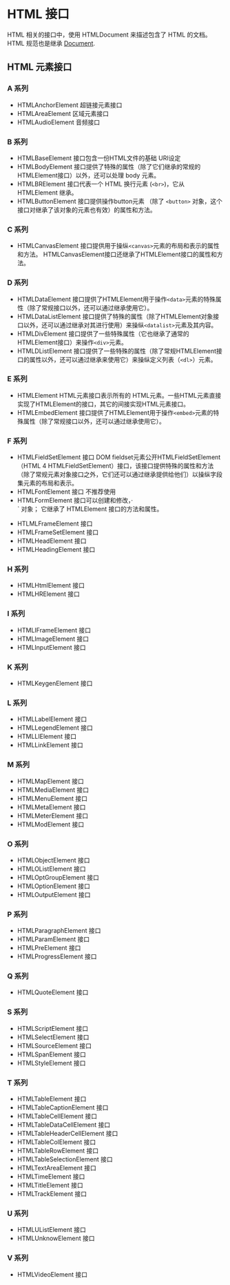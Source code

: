 # HTML 接口

HTML 相关的接口中，使用 HTMLDocument 来描述包含了 HTML 的文档。HTML 规范也是继承 [Document](./Document.md).

##  HTML 元素接口

### A 系列

- HTMLAnchorElement 超链接元素接口
- HTMLAreaElement 区域元素接口
- HTMLAudioElement 音频接口

### B 系列

- HTMLBaseElement 接口包含一份HTML文件的基础 URI设定
- HTMLBodyElement 接口提供了特殊的属性（除了它们继承的常规的HTMLElement接口）以外，还可以处理 body 元素。
- HTMLBRElement 接口代表一个 HTML 换行元素 (`<br>`)，它从 HTMLElement 继承。
- HTMLButtonElement 接口提供操作button元素 （除了 `<button>` 对象，这个接口对继承了该对象的元素也有效）的属性和方法。

### C 系列

- HTMLCanvasElement 接口提供用于操纵`<canvas>`元素的布局和表示的属性和方法。 HTMLCanvasElement接口还继承了HTMLElement接口的属性和方法。

### D 系列

- HTMLDataElement 接口提供了HTMLElement用于操作`<data>`元素的特殊属性（除了常规接口以外，还可以通过继承使用它）。
- HTMLDataListElement 接口提供了特殊的属性（除了HTMLElement对象接口以外，还可以通过继承对其进行使用）来操纵`<datalist>`元素及其内容。
- HTMLDivElement 接口提供了一些特殊属性（它也继承了通常的HTMLElement接口）来操作`<div>`元素。
- HTMLDListElement 接口提供了一些特殊的属性（除了常规HTMLElement接口的属性以外，还可以通过继承来使用它）来操纵定义列表（`<dl>`）元素。

### E 系列

- HTMLElement HTML元素接口表示所有的 HTML元素。一些HTML元素直接实现了HTMLElement的接口，其它的间接实现HTML元素接口。
- HTMLEmbedElement 接口提供了HTMLElement用于操作`<embed>`元素的特殊属性（除了常规接口以外，还可以通过继承使用它）。

### F 系列

- HTMLFieldSetElement 接口 DOM fieldset元素公开HTMLFieldSetElement   （HTML 4 HTMLFieldSetElement）接口，该接口提供特殊的属性和方法（除了常规元素对象接口之外，它们还可以通过继承提供给他们）以操纵字段集元素的布局和表示。
- HTMLFontElement 接口 不推荐使用
- HTMLFormElement 接口可以创建和修改，·<form>` 对象； 它继承了 HTMLElement 接口的方法和属性。
- HTLMLFrameElement 接口
- HTMLFrameSetElement 接口
- HTMLHeadElement 接口
- HTMLHeadingElement 接口

### H 系列

- HTMLHtmlElement 接口
- HTMLHRElement 接口

### I 系列

- HTMLIFrameElement 接口
- HTMLImageElement 接口
- HTMLInputElement 接口

### K 系列

- HTMLKeygenElement 接口

### L 系列

- HTMLLabelElement 接口
- HTMLLegendElement 接口
- HTMLLIElement 接口
- HTMLLinkElement 接口

### M 系列
- HTMLMapElement 接口
- HTMLMediaElement 接口
- HTMLMenuElement 接口
- HTMLMetaElement 接口
- HTMLMeterElement 接口
- HTMLModElement 接口

### O 系列

- HTMLObjectElement 接口
- HTMLOListElement 接口
- HTMLOptGroupElement  接口
- HTMLOptionElement 接口
- HTMLOutputElement 接口

### P 系列

- HTMLParagraphElement 接口
- HTMLParamElement 接口
- HTMLPreElement 接口
- HTMLProgressElement 接口

### Q 系列

- HTMLQuoteElement 接口

### S 系列

- HTMLScriptElement 接口
- HTMLSelectElement 接口
- HTMLSourceElement 接口
- HTMLSpanElement 接口
- HTMLStyleElement 接口

### T 系列 

- HTMLTableElement 接口
- HTMLTableCaptionElement 接口
- HTMLTableCellElement 接口
- HTMLTableDataCellElement 接口
- HTMLTableHeaderCellElement 接口
- HTMLTableColElement 接口
- HTMLTableRowElement 接口
- HTMLTableSelectionElement 接口
- HTMLTextAreaElement 接口
- HTMLTimeElement 接口
- HTMLTitleElement 接口
- HTMLTrackElement 接口

### U 系列

- HTMLUListElement 接口
- HTMLUnknowElement 接口

### V 系列

- HTMLVideoElement 接口

